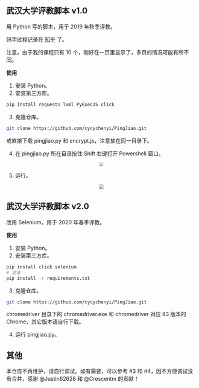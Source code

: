 ## 武汉大学评教脚本 v1.0

用 Python 写的脚本，用于 2019 年秋季评教。

码字过程记录在 [知乎](https://zhuanlan.zhihu.com/p/97320141) 了。

注意，由于我的课程只有 10 个，刚好在一页里显示了，多页的情况可能有所不同。

**使用**

1. 安装 Python。
2. 安装第三方库。

```bash
pip install requests lxml PyExecJS click
```

3. 克隆仓库。

```bash
git clone https://github.com/cycychenyi/PingJiao.git
```

或直接下载 pingjiao.py 和 encrypt.js，注意放在同一目录下。

4. 在 pingjiao.py 所在目录按住 Shift 右键打开 Powershell 窗口。

<div align="center"><img src="https://i.loli.net/2019/12/15/vVTMrnqWZilhgO1.png" style="zoom: 67%;" /></div>

5. 运行。

<div align="center"><img src="https://i.loli.net/2019/12/15/rj3ApLq6Zfwig9D.png" style="zoom:80%;" /></div>

## 武汉大学评教脚本 v2.0

改用 Selenium，用于 2020 年春季评教。

**使用**

1. 安装 Python。
2. 安装第三方库。

```bash
pip install click selenium
# 或者
pip install -r requirements.txt
```

3. 克隆仓库。

```bash
git clone https://github.com/cycychenyi/PingJiao.git
```

chromedriver 目录下的 chromedriver.exe 和 chromedriver 对应 83 版本的 Chrome，其它版本请自行下载。

4. 运行 pingjiao.py。

## 其他

本仓库不再维护，请自行调试。如有需要，可以参考 #3 和 #4，因不方便调试没有合并，感谢 @Justin62628 和 @Crescentm 的贡献！
